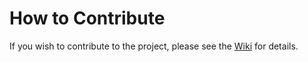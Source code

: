 # How to Contribute

If you wish to contribute to the project, please see the [Wiki](https://github.com/Muttley/foundryvtt-shadowdark/wiki) for details.
